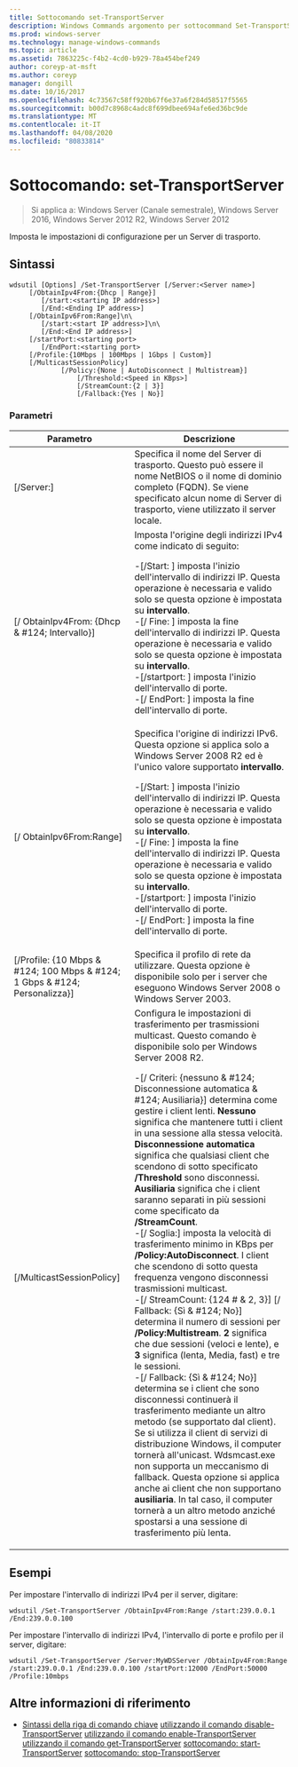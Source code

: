 ```yaml
---
title: Sottocomando set-TransportServer
description: Windows Commands argomento per sottocommand Set-TransportServer, che imposta le impostazioni di configurazione per un server di trasporto.
ms.prod: windows-server
ms.technology: manage-windows-commands
ms.topic: article
ms.assetid: 7863225c-f4b2-4cd0-b929-78a454bef249
author: coreyp-at-msft
ms.author: coreyp
manager: dongill
ms.date: 10/16/2017
ms.openlocfilehash: 4c73567c58ff920b67f6e37a6f284d58517f5565
ms.sourcegitcommit: b00d7c8968c4adc8f699dbee694afe6ed36bc9de
ms.translationtype: MT
ms.contentlocale: it-IT
ms.lasthandoff: 04/08/2020
ms.locfileid: "80833814"
---
```

# <a name="subcommand-set-transportserver"></a>Sottocomando: set-TransportServer

>Si applica a: Windows Server (Canale semestrale), Windows Server 2016, Windows Server 2012 R2, Windows Server 2012

Imposta le impostazioni di configurazione per un Server di trasporto.

## <a name="syntax"></a>Sintassi
```
wdsutil [Options] /Set-TransportServer [/Server:<Server name>]
     [/ObtainIpv4From:{Dhcp | Range}]
        [/start:<starting IP address>]
        [/End:<Ending IP address>]
     [/ObtainIpv6From:Range]\n\
        [/start:<start IP address>]\n\
        [/End:<End IP address>]      
     [/startPort:<starting port>
        [/EndPort:<starting port>
     [/Profile:{10Mbps | 100Mbps | 1Gbps | Custom}]    
     [/MulticastSessionPolicy]
             [/Policy:{None | AutoDisconnect | Multistream}]
                 [/Threshold:<Speed in KBps>]
                 [/StreamCount:{2 | 3}]
                 [/Fallback:{Yes | No}]
```
### <a name="parameters"></a>Parametri
|Parametro|Descrizione|
|-------|--------|
|[/Server:<Server name>]|Specifica il nome del Server di trasporto. Questo può essere il nome NetBIOS o il nome di dominio completo (FQDN). Se viene specificato alcun nome di Server di trasporto, viene utilizzato il server locale.|
|[/ ObtainIpv4From: {Dhcp & #124; Intervallo}]|Imposta l'origine degli indirizzi IPv4 come indicato di seguito:<p>-[/Start: <IP address>] imposta l'inizio dell'intervallo di indirizzi IP. Questa operazione è necessaria e valido solo se questa opzione è impostata su **intervallo**.<br />-[/ Fine: <IP address>] imposta la fine dell'intervallo di indirizzi IP. Questa operazione è necessaria e valido solo se questa opzione è impostata su **intervallo**.<br />-[/startport: <port>] imposta l'inizio dell'intervallo di porte.<br />-[/ EndPort: <port>] imposta la fine dell'intervallo di porte.|
|[/ ObtainIpv6From:Range]|Specifica l'origine di indirizzi IPv6. Questa opzione si applica solo a Windows Server 2008 R2 ed è l'unico valore supportato **intervallo**.<p>-[/Start: <IP address>] imposta l'inizio dell'intervallo di indirizzi IP. Questa operazione è necessaria e valido solo se questa opzione è impostata su **intervallo**.<br />-[/ Fine: <IP address>] imposta la fine dell'intervallo di indirizzi IP. Questa operazione è necessaria e valido solo se questa opzione è impostata su **intervallo**.<br />-[/startport: <port>] imposta l'inizio dell'intervallo di porte.<br />-[/ EndPort: <port>] imposta la fine dell'intervallo di porte.|
|[/Profile: {10 Mbps & #124; 100 Mbps & #124; 1 Gbps & #124; Personalizza}]|Specifica il profilo di rete da utilizzare. Questa opzione è disponibile solo per i server che eseguono Windows Server 2008 o Windows Server 2003.|
|[/MulticastSessionPolicy]|Configura le impostazioni di trasferimento per trasmissioni multicast. Questo comando è disponibile solo per Windows Server 2008 R2.<p>-[/ Criteri: {nessuno & #124; Disconnessione automatica & #124; Ausiliaria}] determina come gestire i client lenti. **Nessuno** significa che mantenere tutti i client in una sessione alla stessa velocità. **Disconnessione automatica** significa che qualsiasi client che scendono di sotto specificato **/Threshold** sono disconnessi. **Ausiliaria** significa che i client saranno separati in più sessioni come specificato da **/StreamCount**.<br />-[/ Soglia:<Speed in KBps>] imposta la velocità di trasferimento minimo in KBps per **/Policy:AutoDisconnect**. I client che scendono di sotto questa frequenza vengono disconnessi trasmissioni multicast.<br />-[/ StreamCount: {124 # & 2, 3}] [/ Fallback: {Sì & #124; No}] determina il numero di sessioni per **/Policy:Multistream**. **2** significa che due sessioni (veloci e lente), e **3** significa (lenta, Media, fast) e tre le sessioni.<br />-[/ Fallback: {Sì & #124; No}] determina se i client che sono disconnessi continuerà il trasferimento mediante un altro metodo (se supportato dal client). Se si utilizza il client di servizi di distribuzione Windows, il computer tornerà all'unicast. Wdsmcast.exe non supporta un meccanismo di fallback. Questa opzione si applica anche ai client che non supportano **ausiliaria**. In tal caso, il computer tornerà a un altro metodo anziché spostarsi a una sessione di trasferimento più lenta.|
## <a name="examples"></a><a name=BKMK_examples></a>Esempi
Per impostare l'intervallo di indirizzi IPv4 per il server, digitare:
```
wdsutil /Set-TransportServer /ObtainIpv4From:Range /start:239.0.0.1 /End:239.0.0.100
```
Per impostare l'intervallo di indirizzi IPv4, l'intervallo di porte e profilo per il server, digitare:
```
wdsutil /Set-TransportServer /Server:MyWDSServer /ObtainIpv4From:Range /start:239.0.0.1 /End:239.0.0.100 /startPort:12000 /EndPort:50000 /Profile:10mbps
```
## <a name="additional-references"></a>Altre informazioni di riferimento
- [Sintassi della riga di comando chiave](command-line-syntax-key.md)
[utilizzando il comando disable-TransportServer](using-the-disable-transportserver-command.md)
[utilizzando il comando enable-TransportServer](using-the-enable-transportserver-command.md)
[utilizzando il comando get-TransportServer](using-the-get-transportserver-command.md)
[sottocomando: start-TransportServer](subcommand-start-transportserver.md)
[sottocomando: stop-TransportServer](subcommand-stop-transportserver.md)
